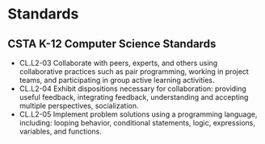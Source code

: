 # Standards

## CSTA K-12 Computer Science Standards

* CL.L2-03 Collaborate with peers, experts, and others using collaborative practices such as pair programming, working in project teams, and participating in group active learning activities.
* CL.L2-04 Exhibit dispositions necessary for collaboration: providing useful feedback, integrating feedback, understanding and accepting multiple perspectives, socialization.   
* CL.L2-05 Implement problem solutions using a programming language, including: looping behavior, conditional statements, logic, expressions, variables, and functions.